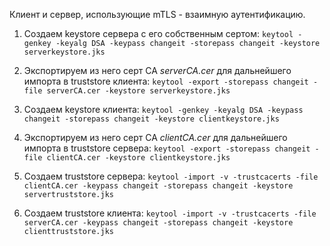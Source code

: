 Клиент и сервер, использующие mTLS - взаимную аутентификацию.

1. Создаем keystore сервера с его собственным сертом:
   `keytool -genkey -keyalg DSA -keypass changeit -storepass changeit -keystore serverkeystore.jks`

2. Экспортируем из него серт СА *serverCA.cer* для дальнейшего импорта в truststore клиента:
   `keytool -export -storepass changeit -file serverCA.cer -keystore serverkeystore.jks`

3. Создаем keystore клиента:
   `keytool -genkey -keyalg DSA -keypass changeit -storepass changeit -keystore clientkeystore.jks`

4. Экспортируем из него серт СА *clientCA.cer* для дальнейшего импорта в truststore сервера:
   `keytool -export -storepass changeit -file clientCA.cer -keystore clientkeystore.jks`
   
5. Создаем truststore сервера:
   `keytool -import -v -trustcacerts -file clientCA.cer -keypass changeit -storepass changeit -keystore servertruststore.jks`
   
6. Создаем truststore клиента:
   `keytool -import -v -trustcacerts -file serverCA.cer -keypass changeit -storepass changeit -keystore clienttruststore.jks`


